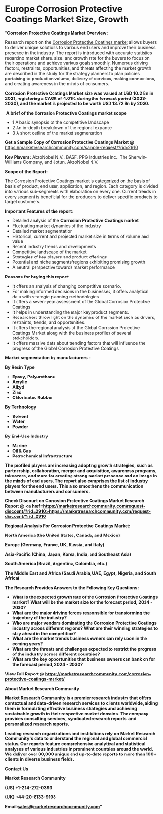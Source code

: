 # Europe Corrosion Protective Coatings Market Size, Growth
"<strong>Corrosion Protective Coatings Market Overview:</strong>

Research report on the <a href=https://marketresearchcommunity.com/corrosion-protective-coatings-market/>Corrosion Protective Coatings market</a> allows buyers to deliver unique solutions to various end users and improve their business presence in the industry. The report is introduced with accurate statistics regarding market share, size, and growth rate for the buyers to focus on their operations and achieve various goals smoothly. Numerous driving factors, restraints, opportunities, and threats affecting the market growth are described in the study for the strategy planners to plan policies pertaining to production volume, delivery of services, making connections, and creating awareness in the minds of consumers.

<strong>Corrosion Protective Coatings Market size was valued at USD 10.2 Bn in 2021, registering a CAGR of 4.01% during the forecast period (2023-2030), and the market is projected to be worth USD 13.72 Bn by 2030.</strong>

 <Strong>A brief of the Corrosion Protective Coatings market scope:</Strong>
<ul>
 <li>1  A basic synopsis of the competitive landscape</li>
 <li>2  An in-depth breakdown of the regional expanse</li>
 <li>3  A short outline of the market segmentation</li>
</ul>
<strong>Get a Sample Copy of Corrosion Protective Coatings Market @ </b></strong><a href=https://marketresearchcommunity.com/sample-request/?rid=2910><u>https://marketresearchcommunity.com/sample-request/?rid=2910</u></a>

<strong>Key Players:</strong> 
AkzoNobel N.V., BASF, PPG Industries Inc., The Sherwin-Williams Company, and Jotun. AkzoNobel N.V.

<strong>Scope of the Report:</strong>

The Corrosion Protective Coatings market is categorized on the basis of basis of product, end user, application, and region. Each category is divided into various sub-segments with elaboration on every one. Current trends in every segment is beneficial for the producers to deliver specific products to target customers.

<strong><b>Important Features of the report:</b></strong>
<ul>
  <li>Detailed analysis of the <strong><b>Corrosion Protective Coatings </b></strong><strong><b>market</b></strong></li>
  <li>Fluctuating market dynamics of the industry</li>
  <li>Detailed market segmentation</li>
  <li>Historical, current and projected market size in terms of volume and value</li>
  <li>Recent industry trends and developments</li>
  <li>Competitive landscape of the market</li>
  <li>Strategies of key players and product offerings</li>
  <li>Potential and niche segments/regions exhibiting promising growth</li>
  <li>A neutral perspective towards market performance</li>
</ul>
<strong><b>Reasons for buying this report:</b></strong>
<ul>
  <li>It offers an analysis of changing competitive scenario.</li>
  <li>For making informed decisions in the businesses, it offers analytical data with strategic planning methodologies.</li>
  <li>It offers a seven-year assessment of the Global Corrosion Protective Coatings</li>
  <li>It helps in understanding the major key product segments.</li>
  <li>Researchers throw light on the dynamics of the market such as drivers, restraints, trends, and opportunities.</li>
  <li>It offers the regional analysis of the Global Corrosion Protective Coatings Market along with the business profiles of several stakeholders.</li>
  <li>It offers massive data about trending factors that will influence the progress of the Global Corrosion Protective Coatings</li>
</ul>

<strong>Market segmentation by manufacturers -</strong>


<strong><strong>By Resin Type </strong></h4>
<ul>
 	<li>Epoxy, Polyurethane</li>
 	<li>Acrylic</li>
 	<li>Alkyd</li>
 	<li>Zinc</li>
 	<li>Chlorinated Rubber</li>
</ul>
<strong><strong>By Technology </strong></h4>
<ul>
 	<li>Solvent</li>
 	<li>Water</li>
 	<li>Powder</li>
</ul>
<strong><strong>By End-Use Industry </strong></h4>
<ul>
 	<li>Marine</li>
 	<li>Oil &amp; Gas</li>
 	<li>Petrochemical Infrastructure</li>
</ul>

The profiled players are increasing adopting growth strategies, such as partnership, collaboration, merger and acquisition, awareness programs, takeovers, and more for creating strong market presence and an image in the minds of end users. The report also comprises the list of industry players for the end users. This also smoothens the communication between manufacturers and consumers.

<strong><b>Check Discount on Corrosion Protective Coatings Market Research Report @ </b></strong><a href=https://marketresearchcommunity.com/request-discount/?rid=2910><u>https://marketresearchcommunity.com/request-discount/?rid=2910</u></a>

<strong>Regional Analysis For Corrosion Protective Coatings Market:</strong>

<strong>North America</strong> (the United States, Canada, and Mexico)

<strong>Europe</strong> (Germany, France, UK, Russia, and Italy)

<strong>Asia-Pacific</strong> (China, Japan, Korea, India, and Southeast Asia)

<strong>South America</strong> (Brazil, Argentina, Colombia, etc.)

<strong>The Middle East and Africa</strong> (Saudi Arabia, UAE, Egypt, Nigeria, and South Africa)

<strong>The Research Provides Answers to the Following Key Questions:</strong>
<ul>
 	<li>What is the expected growth rate of the Corrosion Protective Coatings market? What will be the market size for the forecast period, 2024 - 2030?</li>
 	<li>What are the major driving forces responsible for transforming the trajectory of the industry?</li>
 	<li>Who are major vendors dominating the Corrosion Protective Coatings industry across different regions? What are their winning strategies to stay ahead in the competition?</li>
 	<li>What are the market trends business owners can rely upon in the coming years?</li>
 	<li>What are the threats and challenges expected to restrict the progress of the industry across different countries?</li>
 	<li>What are the key opportunities that business owners can bank on for the forecast period, 2024 - 2030?</li>
</ul>

<strong>View Full Report @</strong> <a href=https://marketresearchcommunity.com/corrosion-protective-coatings-market/>https://marketresearchcommunity.com/corrosion-protective-coatings-market/</a>

<strong>About Market Research Community</strong>

Market Research Community is a premier research industry that offers contextual and data-driven research services to clients worldwide, aiding them in formulating effective business strategies and achieving sustainable growth in their respective market domains. The company provides consulting services, syndicated research reports, and personalized research reports.

Leading research organizations and institutions rely on Market Research Community's data to understand the regional and global commercial status. Our reports feature comprehensive analytical and statistical analyses of various industries in prominent countries around the world. We deliver over 30,000 unique and up-to-date reports to more than 100+ clients in diverse business fields.

<strong>Contact Us</strong>

<strong>Market Research Community</strong>

(US) +1-214-272-0393

(UK) +44-20-8133-9198

<strong>Email:</strong>sales@marketresearchcommunity.com"
